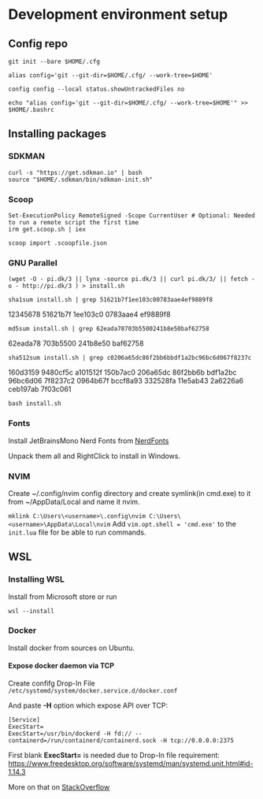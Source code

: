 # Development environment setup

## Config repo

```
git init --bare $HOME/.cfg

alias config='git --git-dir=$HOME/.cfg/ --work-tree=$HOME'

config config --local status.showUntrackedFiles no

echo "alias config='git --git-dir=$HOME/.cfg/ --work-tree=$HOME'" >> $HOME/.bashrc
```

## Installing packages

### SDKMAN

```
curl -s "https://get.sdkman.io" | bash
source "$HOME/.sdkman/bin/sdkman-init.sh"
```

### Scoop

```
Set-ExecutionPolicy RemoteSigned -Scope CurrentUser # Optional: Needed to run a remote script the first time
irm get.scoop.sh | iex

scoop import .scoopfile.json
```

### GNU Parallel

`(wget -O - pi.dk/3 || lynx -source pi.dk/3 || curl pi.dk/3/ || fetch -o - http://pi.dk/3 ) > install.sh`

`sha1sum install.sh | grep 51621b7f1ee103c00783aae4ef9889f8`

12345678 51621b7f 1ee103c0 0783aae4 ef9889f8

`md5sum install.sh | grep 62eada78703b5500241b8e50baf62758`

62eada78 703b5500 241b8e50 baf62758

`sha512sum install.sh | grep c0206a65dc86f2bb6bbdf1a2bc96bc6d067f8237c`

160d3159 9480cf5c a101512f 150b7ac0 206a65dc 86f2bb6b bdf1a2bc 96bc6d06
7f8237c2 0964b67f bccf8a93 332528fa 11e5ab43 2a6226a6 ceb197ab 7f03c061

`bash install.sh`

### Fonts

Install JetBrainsMono Nerd Fonts from [NerdFonts](www.nerdfonts.com)

Unpack them all and RightClick to install in Windows.

### NVIM

Create ~/.config/nvim config directory and create symlink(in cmd.exe) to it from ~/AppData/Local and name it nvim.

`mklink C:\Users\<username>\.config\nvim C:\Users\<username>\AppData\Local\nvim`
Add `vim.opt.shell = 'cmd.exe'` to the `init.lua` file for be able to run commands.


## WSL

### Installing WSL

Install from Microsoft store or run

`wsl --install`

### Docker

Install docker from sources on Ubuntu.

#### Expose docker daemon via TCP 

Create confifg Drop-In File `/etc/systemd/system/docker.service.d/docker.conf`

And paste __-H__ option which expose API over TCP:
```
[Service]
ExecStart=
ExecStart=/usr/bin/dockerd -H fd:// --containerd=/run/containerd/containerd.sock -H tcp://0.0.0.0:2375
```

First blank __ExecStart=__ is needed due to Drop-In file requirement: https://www.freedesktop.org/software/systemd/man/systemd.unit.html#id-1.14.3

More on that on [StackOverflow](https://askubuntu.com/questions/659267/how-do-i-override-or-configure-systemd-services)
